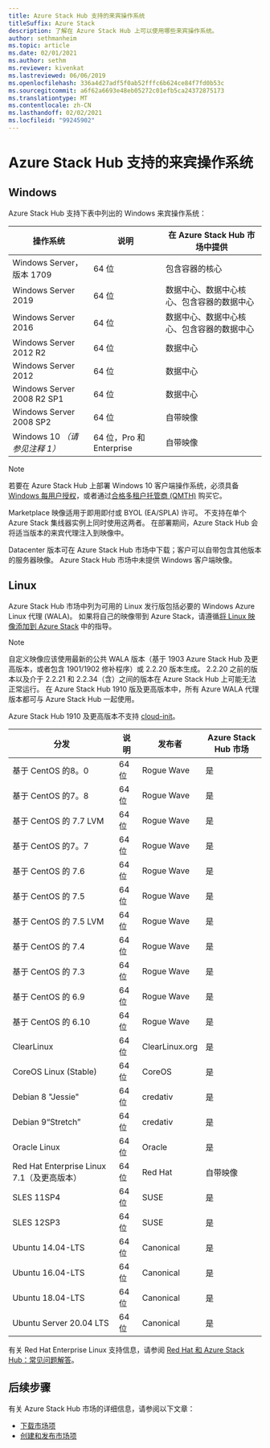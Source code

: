 ```yaml
---
title: Azure Stack Hub 支持的来宾操作系统
titleSuffix: Azure Stack
description: 了解在 Azure Stack Hub 上可以使用哪些来宾操作系统。
author: sethmanheim
ms.topic: article
ms.date: 02/01/2021
ms.author: sethm
ms.reviewer: kivenkat
ms.lastreviewed: 06/06/2019
ms.openlocfilehash: 336a4d27adf5f0ab52fffc6b624ce84f7fd0b53c
ms.sourcegitcommit: a6f62a6693e48eb05272c01efb5ca24372875173
ms.translationtype: MT
ms.contentlocale: zh-CN
ms.lasthandoff: 02/02/2021
ms.locfileid: "99245902"
---
```

# <a name="guest-operating-systems-supported-on-azure-stack-hub"></a>Azure Stack Hub 支持的来宾操作系统

## <a name="windows"></a>Windows

Azure Stack Hub 支持下表中列出的 Windows 来宾操作系统：

| 操作系统 | 说明 | 在 Azure Stack Hub 市场中提供 |
| --- | --- | --- |
| Windows Server，版本 1709 | 64 位 | 包含容器的核心 |
| Windows Server 2019 | 64 位 |  数据中心、数据中心核心、包含容器的数据中心 |
| Windows Server 2016 | 64 位 |  数据中心、数据中心核心、包含容器的数据中心 |
| Windows Server 2012 R2 | 64 位 |  数据中心 |
| Windows Server 2012 | 64 位 |  数据中心 |
| Windows Server 2008 R2 SP1 | 64 位 |  数据中心 |
| Windows Server 2008 SP2 | 64 位 |  自带映像 |
| Windows 10 *（请参见注释 1）* | 64 位，Pro 和 Enterprise | 自带映像 |

> [!NOTE]
> 若要在 Azure Stack Hub 上部署 Windows 10 客户端操作系统，必须具备 [Windows 每用户授权](https://www.microsoft.com/licensing/product-licensing/windows10.aspx)，或者通过[合格多租户托管商 (QMTH)](https://www.microsoft.com/en-us/CloudandHosting/licensing_sca.aspx) 购买它。

Marketplace 映像适用于即用即付或 BYOL (EA/SPLA) 许可。 不支持在单个 Azure Stack 集线器实例上同时使用这两者。 在部署期间，Azure Stack Hub 会将适当版本的来宾代理注入到映像中。

Datacenter 版本可在 Azure Stack Hub 市场中下载；客户可以自带包含其他版本的服务器映像。 Azure Stack Hub 市场中未提供 Windows 客户端映像。

## <a name="linux"></a>Linux

Azure Stack Hub 市场中列为可用的 Linux 发行版包括必要的 Windows Azure Linux 代理 (WALA)。 如果将自己的映像带到 Azure Stack，请遵循[将 Linux 映像添加到 Azure Stack](azure-stack-linux.md) 中的指导。

> [!NOTE]
> 自定义映像应该使用最新的公共 WALA 版本（基于 1903 Azure Stack Hub 及更高版本，或者包含 1901/1902 修补程序）或 2.2.20 版本生成。 2\.2.20 之前的版本以及介于 2.2.21 和 2.2.34（含）之间的版本在 Azure Stack Hub 上可能无法正常运行。 在 Azure Stack Hub 1910 版及更高版本中，所有 Azure WALA 代理版本都可与 Azure Stack Hub 一起使用。
>
> Azure Stack Hub 1910 及更高版本不支持 [cloud-init](https://cloud-init.io/)。

| 分发 | 说明 | 发布者 | Azure Stack Hub 市场 |
| --- | --- | --- | --- |
| 基于 CentOS 的8。0 | 64 位 | Rogue Wave | 是 |
| 基于 CentOS 的7。8 | 64 位 | Rogue Wave | 是 |
| 基于 CentOS 的 7.7 LVM | 64 位 | Rogue Wave | 是 |
| 基于 CentOS 的7。7 | 64 位 | Rogue Wave | 是 |
| 基于 CentOS 的 7.6 | 64 位 | Rogue Wave | 是 |
| 基于 CentOS 的 7.5 | 64 位 | Rogue Wave | 是 |
| 基于 CentOS 的 7.5 LVM | 64 位 | Rogue Wave | 是 |
| 基于 CentOS 的 7.4 | 64 位 | Rogue Wave | 是 |
| 基于 CentOS 的 7.3 | 64 位 | Rogue Wave | 是 |
| 基于 CentOS 的 6.9 | 64 位 | Rogue Wave | 是 |
| 基于 CentOS 的 6.10 | 64 位 | Rogue Wave | 是 |
| ClearLinux | 64 位 | ClearLinux.org | 是 |
| CoreOS Linux (Stable) |  64 位 | CoreOS | 是 |
| Debian 8 "Jessie" | 64 位 | credativ |  是 |
| Debian 9“Stretch” | 64 位 | credativ | 是 |
| Oracle Linux | 64 位 | Oracle | 是 |
| Red Hat Enterprise Linux 7.1（及更高版本） | 64 位 | Red Hat | 自带映像 |
| SLES 11SP4 | 64 位 | SUSE | 是 |
| SLES 12SP3 | 64 位 | SUSE | 是 |
| Ubuntu 14.04-LTS | 64 位 | Canonical | 是 |
| Ubuntu 16.04-LTS | 64 位 | Canonical | 是 |
| Ubuntu 18.04-LTS | 64 位 | Canonical | 是 |
| Ubuntu Server 20.04 LTS | 64 位 | Canonical | 是 |

有关 Red Hat Enterprise Linux 支持信息，请参阅 [Red Hat 和 Azure Stack Hub：常见问题解答](https://access.redhat.com/articles/3413531)。

## <a name="next-steps"></a>后续步骤

有关 Azure Stack Hub 市场的详细信息，请参阅以下文章：

- [下载市场项](azure-stack-download-azure-marketplace-item.md)  
- [创建和发布市场项](azure-stack-create-and-publish-marketplace-item.md)
